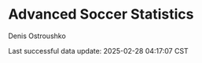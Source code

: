 # Advanced Soccer Statistics
Denis Ostroushko

<!-- gfm -->

Last successful data update: 2025-02-28 04:17:07 CST
